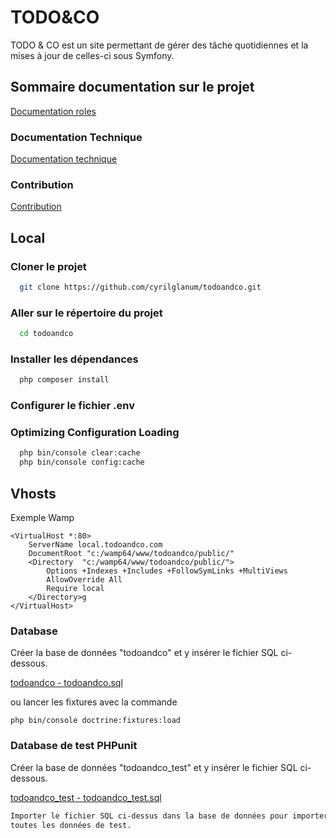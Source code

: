 # TODO&CO

TODO & CO est un site permettant de gérer des tâche quotidiennes et la mises à jour de celles-ci sous 
Symfony.

## Sommaire documentation sur le projet

[Documentation roles](Documentation/Roles.md)

### Documentation Technique

[Documentation technique](Documentation/Documentation_technique.md)

### Contribution
[Contribution](Documentation/Contribution.md)
## Local

### Cloner le projet

```bash
  git clone https://github.com/cyrilglanum/todoandco.git
```

### Aller sur le répertoire du projet

```bash
  cd todoandco
```

### Installer les dépendances

```bash
  php composer install
```

### Configurer le fichier .env

### Optimizing Configuration Loading

```bash
  php bin/console clear:cache
  php bin/console config:cache
```

## Vhosts

Exemple Wamp

```
<VirtualHost *:80>
	ServerName local.todoandco.com
	DocumentRoot "c:/wamp64/www/todoandco/public/"
	<Directory  "c:/wamp64/www/todoandco/public/">
		Options +Indexes +Includes +FollowSymLinks +MultiViews
		AllowOverride All
		Require local
	</Directory>g
</VirtualHost>
```

### Database

Créer la base de données "todoandco" et y insérer le fichier SQL ci-dessous.

[todoandco - todoandco.sql](Documentation/todoandco_sql_files.zip) 

ou lancer les fixtures avec la commande 

```
php bin/console doctrine:fixtures:load
```

### Database de test PHPunit
Créer la base de données "todoandco_test" et y insérer le fichier SQL ci-dessous.

[todoandco_test - todoandco_test.sql](Documentation/todoandco_sql_files.zip) 

```bash
Importer le fichier SQL ci-dessus dans la base de données pour importer 
toutes les données de test.
```